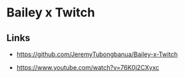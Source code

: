 # Bailey x Twitch

## Links

- <https://github.com/JeremyTubongbanua/Bailey-x-Twitch>

- <https://www.youtube.com/watch?v=76K0j2CXyxc>
